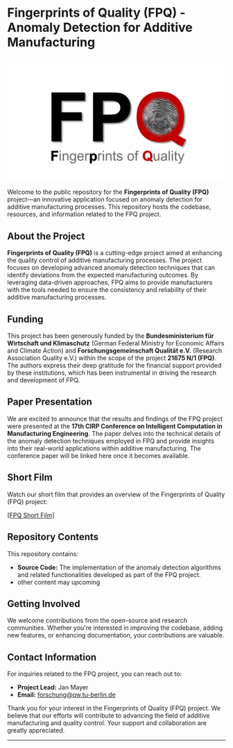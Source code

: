 # Fingerprints of Quality (FPQ) - Anomaly Detection for Additive Manufacturing

![FPQ Logo](logo.jpg) 

Welcome to the public repository for the **Fingerprints of Quality (FPQ)** project—an innovative application focused on anomaly detection for additive manufacturing processes. This repository hosts the codebase, resources, and information related to the FPQ project.

## About the Project

**Fingerprints of Quality (FPQ)** is a cutting-edge project aimed at enhancing the quality control of additive manufacturing processes. The project focuses on developing advanced anomaly detection techniques that can identify deviations from the expected manufacturing outcomes. By leveraging data-driven approaches, FPQ aims to provide manufacturers with the tools needed to ensure the consistency and reliability of their additive manufacturing processes.

## Funding

This project has been generously funded by the **Bundesministerium für Wirtschaft und Klimaschutz** (German Federal Ministry for Economic Affairs and Climate Action) and **Forschungsgemeinschaft Qualität e.V.** (Research Association Quality e.V.) within the scope of the project **21675 N/1 (FPQ)**. The authors express their deep gratitude for the financial support provided by these institutions, which has been instrumental in driving the research and development of FPQ.

## Paper Presentation

We are excited to announce that the results and findings of the FPQ project were presented at the **17th CIRP Conference on Intelligent Computation in Manufacturing Engineering**. The paper delves into the technical details of the anomaly detection techniques employed in FPQ and provide insights into their real-world applications within additive manufacturing. The conference paper will be linked here once it becomes available.

## Short Film

Watch our short film that provides an overview of the Fingerprints of Quality (FPQ) project:

[[FPQ Short Film]](https://www.youtube.com/watch?v=WUcvvYLxRxw&ab_channel=FachgebietQualit%C3%A4tswissenschaft%28TUBerlin%29) 

## Repository Contents

This repository contains:

- **Source Code:** The implementation of the anomaly detection algorithms and related functionalities developed as part of the FPQ project.
- other content may upcoming 

## Getting Involved

We welcome contributions from the open-source and research communities. Whether you're interested in improving the codebase, adding new features, or enhancing documentation, your contributions are valuable. 

## Contact Information

For inquiries related to the FPQ project, you can reach out to:

- **Project Lead:** Jan Mayer
- **Email:** forschung@qw.tu-berlin.de

Thank you for your interest in the Fingerprints of Quality (FPQ) project. We believe that our efforts will contribute to advancing the field of additive manufacturing and quality control. Your support and collaboration are greatly appreciated.

---
